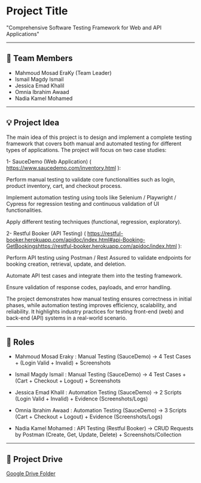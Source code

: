 # Project Title
"Comprehensive Software Testing Framework for Web and API Applications"


---

## 👥 Team Members
- Mahmoud Mosad EraKy    (Team Leader) 
- Ismail Magdy Ismail  
- Jessica Emad Khalil  
- Omnia Ibrahim Awaad  
- Nadia Kamel Mohamed  

---

## 💡 Project Idea
The main idea of this project is to design and implement a complete testing framework that covers both manual and automated testing for different types of applications.
The project will focus on two case studies:

1- SauceDemo (Web Application) ( https://www.saucedemo.com/inventory.html ):

Perform manual testing to validate core functionalities such as login, product inventory, cart, and checkout process.

Implement automation testing using tools like Selenium / Playwright / Cypress for regression testing and continuous validation of UI functionalities.

Apply different testing techniques (functional, regression, exploratory).

2- Restful Booker (API Testing) ( https://restful-booker.herokuapp.com/apidoc/index.html#api-Booking-GetBookingshttps://restful-booker.herokuapp.com/apidoc/index.html ):

Perform API testing using Postman / Rest Assured to validate endpoints for booking creation, retrieval, update, and deletion.

Automate API test cases and integrate them into the testing framework.

Ensure validation of response codes, payloads, and error handling.

The project demonstrates how manual testing ensures correctness in initial phases, while automation testing improves efficiency, scalability, and reliability. It highlights industry practices for testing front-end (web) and back-end (API) systems in a real-world scenario.

---

## 🎯 Roles
- Mahmoud Mosad Eraky :
Manual Testing (SauceDemo) → 4 Test Cases + (Login Valid + Invalid) + Screenshots

- Ismail Magdy Ismail :
Manual Testing (SauceDemo) → 4 Test Cases + (Cart + Checkout + Logout) + Screenshots

- Jessica Emad Khalil :
Automation Testing (SauceDemo) → 2 Scripts (Login Valid + Invalid) + Evidence (Screenshots/Logs)

- Omnia Ibrahim Awaad :
Automation Testing (SauceDemo) → 3 Scripts (Cart + Checkout + Logout) + Evidence (Screenshots/Logs)

- Nadia Kamel Mohamed :
API Testing (Restful Booker) → CRUD Requests by Postman (Create, Get, Update, Delete) + Screenshots/Collection  

---

## 📂 Project Drive
[Google Drive Folder](https://drive.google.com/drive/folders/1MtphPPGoxzCgAYfxPtuY0GFTtI3SMCYl?usp=sharing)
